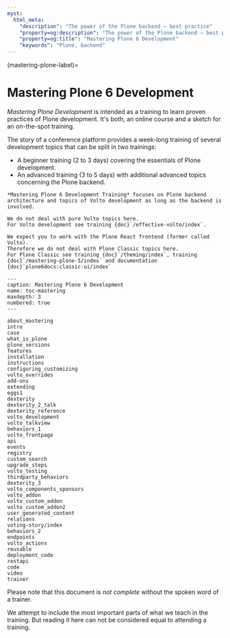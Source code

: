 ```yaml
---
myst:
  html_meta:
    "description": "The power of the Plone backend – best practice"
    "property=og:description": "The power of the Plone backend – best practice"
    "property=og:title": "Mastering Plone 6 Development"
    "keywords": "Plone, backend"
---
```


(mastering-plone-label)=

# Mastering Plone 6 Development

*Mastering Plone Development* is intended as a training to learn proven practices of Plone development.
It's both, an online course and a sketch for an on-the-spot training.

The story of a conference platform provides a week-long training of several development topics that can be split in two trainings:

- A beginner training (2 to 3 days) covering the essentials of Plone development.
- An advanced training (3 to 5 days) with additional advanced topics concerning the Plone backend.

```{note}
*Mastering Plone 6 Development Training* focuses on Plone backend architecture and topics of Volto development as long as the backend is involved.

We do not deal with pure Volto topics here.
For Volto development see training {doc}`/effective-volto/index`.

We expect you to work with the Plone React frontend (former called Volto).
Therefore we do not deal with Plone Classic topics here.
For Plone Classic see training {doc}`/theming/index`, training {doc}`/mastering-plone-5/index` and documentation {doc}`plone6docs:classic-ui/index`
```

```{toctree}
---
caption: Mastering Plone 6 Development
name: toc-mastering
maxdepth: 3
numbered: true
---

about_mastering
intro
case
what_is_plone
plone_versions
features
installation
instructions
configuring_customizing
volto_overrides
add-ons
extending
eggs1
dexterity
dexterity_2_talk
dexterity_reference
volto_development
volto_talkview
behaviors_1
volto_frontpage
api
events
registry
custom_search
upgrade_steps
volto_testing
thirdparty_behaviors
dexterity_3
volto_components_sponsors
volto_addon
volto_custom_addon
volto_custom_addon2
user_generated_content
relations
voting-story/index
behaviors_2
endpoints
volto_actions
reusable
deployment_code
restapi
code
video
trainer
```

Please note that this document is *not complete* without the spoken word of a trainer.

We attempt to include the most important parts of what we teach in the training. But reading it here can not be considered equal to attending a training.
